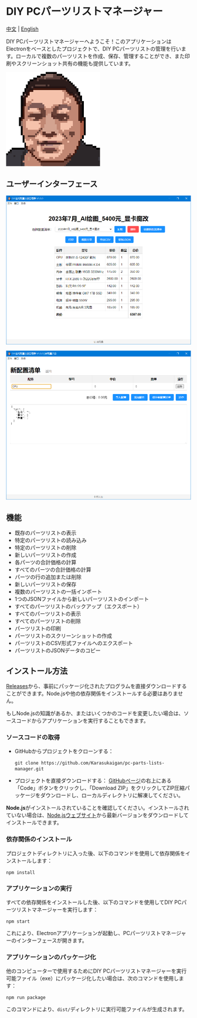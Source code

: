 # DIY PCパーツリストマネージャー
[中文](README_CH.md) | [English](README.md)  

DIY PCパーツリストマネージャーへようこそ！このアプリケーションはElectronをベースとしたプロジェクトで、DIY PCパーツリストの管理を行います。ローカルで複数のパーツリストを作成、保存、管理することができ、また印刷やスクリーンショット共有の機能も提供しています。

![logo](./public/img/totem.png)

## ユーザーインターフェース
![メインインターフェース](./screenshot/screenshot_1.png)

![新しいパーツリストインターフェース](./screenshot/screenshot_2.png)

## 機能
- 既存のパーツリストの表示
- 特定のパーツリストの読み込み
- 特定のパーツリストの削除
- 新しいパーツリストの作成
- 各パーツの合計価格の計算
- すべてのパーツの合計価格の計算
- パーツの行の追加または削除
- 新しいパーツリストの保存
- 複数のパーツリストの一括インポート
- 1つのJSONファイルから新しいパーツリストのインポート
- すべてのパーツリストのバックアップ（エクスポート）
- すべてのパーツリストの表示
- すべてのパーツリストの削除
- パーツリストの印刷
- パーツリストのスクリーンショットの作成
- パーツリストのCSV形式ファイルへのエクスポート
- パーツリストのJSONデータのコピー

## インストール方法
[Releases](https://github.com/Karasukaigan/pc-parts-lists-manager/releases)から、事前にパッケージ化されたプログラムを直接ダウンロードすることができます。Node.jsや他の依存関係をインストールする必要はありません。

もしNode.jsの知識があるか、またはいくつかのコードを変更したい場合は、ソースコードからアプリケーションを実行することもできます。

### ソースコードの取得

- GitHubからプロジェクトをクローンする：
  ```
  git clone https://github.com/Karasukaigan/pc-parts-lists-manager.git
  ```

- プロジェクトを直接ダウンロードする：
  [GitHubページ](https://github.com/your-username/pc-parts-lists-manager)の右上にある「Code」ボタンをクリックし、「Download ZIP」をクリックしてZIP圧縮パッケージをダウンロードし、ローカルディレクトリに解凍してください。

**Node.js**がインストールされていることを確認してください。インストールされていない場合は、[Node.jsウェブサイト](https://nodejs.org/)から最新バージョンをダウンロードしてインストールできます。

### 依存関係のインストール

プロジェクトディレクトリに入った後、以下のコマンドを使用して依存関係をインストールします：
```
npm install
```

### アプリケーションの実行

すべての依存関係をインストールした後、以下のコマンドを使用してDIY PCパーツリストマネージャーを実行します：
```
npm start
```
これにより、Electronアプリケーションが起動し、PCパーツリストマネージャーのインターフェースが開きます。

### アプリケーションのパッケージ化

他のコンピューターで使用するためにDIY PCパーツリストマネージャーを実行可能ファイル（exe）にパッケージ化したい場合は、次のコマンドを使用します：
```
npm run package
```
このコマンドにより、`dist/`ディレクトリに実行可能ファイルが生成されます。